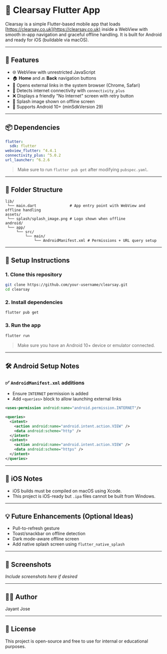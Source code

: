 
# 📱 Clearsay Flutter App

Clearsay is a simple Flutter-based mobile app that loads [https://clearsay.co.uk](https://clearsay.co.uk) inside a WebView with smooth in-app navigation and graceful offline handling. It is built for Android and ready for iOS (buildable via macOS).

---

## 🚀 Features

- 🌐 WebView with unrestricted JavaScript
- 🏠 **Home** and 🔙 **Back** navigation buttons
- 🔗 Opens external links in the system browser (Chrome, Safari)
- 📶 Detects internet connectivity with `connectivity_plus`
- ❌ Displays a friendly "No Internet" screen with retry button
- 🎨 Splash image shown on offline screen
- 📱 Supports Android 10+ (minSdkVersion 29)

---

## 📦 Dependencies

```yaml
flutter:
  sdk: flutter
webview_flutter: ^4.4.1
connectivity_plus: ^5.0.2
url_launcher: ^6.2.6
```

> Make sure to run `flutter pub get` after modifying `pubspec.yaml`.

---

## 📂 Folder Structure

```
lib/
 └── main.dart               # App entry point with WebView and offline handling
assets/
 └── splash/splash_image.png # Logo shown when offline
android/
 └── app/
     └── src/
         └── main/
             └── AndroidManifest.xml # Permissions + URL query setup
```

---

## 🔧 Setup Instructions

### 1. Clone this repository

```bash
git clone https://github.com/your-username/clearsay.git
cd clearsay
```

### 2. Install dependencies

```bash
flutter pub get
```

### 3. Run the app

```bash
flutter run
```

> Make sure you have an Android 10+ device or emulator connected.

---

## 🛠 Android Setup Notes

### ✅ `AndroidManifest.xml` additions

- Ensure `INTERNET` permission is added
- Add `<queries>` block to allow launching external links

```xml
<uses-permission android:name="android.permission.INTERNET"/>

<queries>
  <intent>
    <action android:name="android.intent.action.VIEW" />
    <data android:scheme="http" />
  </intent>
  <intent>
    <action android:name="android.intent.action.VIEW" />
    <data android:scheme="https" />
  </intent>
</queries>
```

---

## 🍏 iOS Notes

- iOS builds must be compiled on macOS using Xcode.
- This project is iOS-ready but `.ipa` files cannot be built from Windows.

---

## 💡 Future Enhancements (Optional Ideas)

- Pull-to-refresh gesture
- Toast/snackbar on offline detection
- Dark mode-aware offline screen
- Add native splash screen using `flutter_native_splash`

---

## 📸 Screenshots

*Include screenshots here if desired*

---

## 👨‍💻 Author

Jayant Jose

---

## 📄 License

This project is open-source and free to use for internal or educational purposes.
